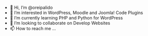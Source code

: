 - 👋 Hi, I’m @oreipalido
- 👀 I’m interested in WordPress, Moodle and Joomla! Code Plugins
- 🌱 I’m currently learning PHP and Python for WordPress
- 💞️ I’m looking to collaborate on Develop Websites
- 📫 How to reach me ...

<!---
edmarweb/edmarweb is a ✨ special ✨ repository because its `README.md` (this file) appears on your GitHub profile.
You can click the Preview link to take a look at your changes.
--->
